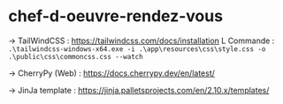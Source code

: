 # chef-d-oeuvre-rendez-vous


-> TailWindCSS : https://tailwindcss.com/docs/installation
    L Commande : `.\tailwindcss-windows-x64.exe -i .\app\resources\css\style.css -o .\public\css\commoncss.css --watch`

-> CherryPy (Web) : https://docs.cherrypy.dev/en/latest/

-> JinJa template :  https://jinja.palletsprojects.com/en/2.10.x/templates/
